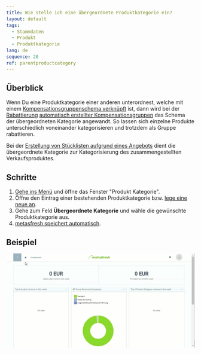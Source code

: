 ```yaml
---
title: Wie stelle ich eine übergeordnete Produktkategorie ein?
layout: default
tags:
  - Stammdaten
  - Produkt
  - Produktkategorie
lang: de
sequence: 20
ref: parentproductcategory
---
```


## Überblick
Wenn Du eine Produktkategorie einer anderen unterordnest, welche mit einem [Kompensationsgruppenschema verknüpft](Kompensationsgruppenschema_Produktkategorie) ist, dann wird bei der [Rabattierung](Auftragszeilengruppenrabatt) [automatisch erstellter Kompensationsgruppen](Kompensationsgruppen_automatisch_erstellen) das Schema der übergeordneten Kategorie angewandt. So lassen sich einzelne Produkte unterschiedlich voneinander kategorisieren und trotzdem als Gruppe rabattieren.

Bei der [Erstellung von Stücklisten aufgrund eines Angebots](Stueckliste_bei_Auftragsgenerierung) dient die übergeordnete Kategorie zur Kategorisierung des zusammengestellten Verkaufsproduktes.

## Schritte
1. [Gehe ins Menü](Menu) und öffne das Fenster "Produkt Kategorie".
1. Öffne den Eintrag einer bestehenden Produktkategorie bzw. [lege eine neue an](NeueProduktkategorie).
1. Gehe zum Feld **Übergeordnete Kategorie** und wähle die gewünschte Produktkategorie aus.
1. [metasfresh speichert automatisch](Speicheranzeige).

## Beispiel
![](assets/Uebergeordnete_Produktkategorie.gif)
